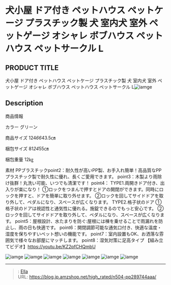 # 犬小屋 ドア付き ペットハウス ペットケージ プラスチック製 犬 室内犬 室外 ペットゲージ オシャレ ボブハウス ペットハウス ペットサークル L


## PRODUCT TITLE 

犬小屋 ドア付き ペットハウス ペットケージ プラスチック製 犬 室内犬 室外 ペットゲージ オシャレ ボブハウス ペットハウス ペットサークル L![iamge](https://b2bfiles1.gigab2b.cn/image/wkseller/1157/20220314_6afa3bfa802ef76fc0427c00eb353559.jpg)

## Description

商品情報




カラー
グリーン


商品サイズ
124*66*43.5㎝


梱包サイズ
81*24*55㎝


梱包重量
12㎏


素材
PPブラスチックpoint2：耐久性が高いPP製、お手入れ簡単！高品質なPPプラスチック製で耐久性に優れ、長くご愛用できます。
point3：木製より雨除け抜群！丸洗い可能、いつでも清潔です！
point4： TYPE1.両開きドア付き、出入りが楽になり！ ①ロックをつまんで押すとドアの開閉ができます。同時にロックを押すと、ドアを簡単に取り外せます。 ②ロックを回してサイドドアを取り外して、ペダルになり、スペースが広くなります。 TYPE2.格子状のドア ①格子状のドアは視認性と通気性に優れる。施錠できるのでもっと安心です。 ②ロックを回してサイドドアを取り外して、ペダルになり、スペースが広くなります。
point5：屋根設計、水たまりを防ぐ:屋根には棟を乗せることで雨漏れを防止し、雨の日も快適です。
point6：開閉調節可能な通気口付き、快適な温度・湿度を保ちやすいペット想いの機能です。
point7：室内設置もOK、お洒落な雰囲気で様々なお部屋にマッチします。
point8：湿気対策に足高タイプ
【組み立てビデオ】https://youtu.be/KZ2pfCHQmbU


![iamge](https://b2bfiles1.gigab2b.cn/image/wkseller/1157/20220314_c8bb708524e7a4df01d7eb90919e5871.jpg)
![iamge](https://b2bfiles1.gigab2b.cn/image/wkseller/1157/20220314_274b20a39a5c9442e91e0e5c3f25d433.jpg)
![iamge](https://b2bfiles1.gigab2b.cn/image/wkseller/1157/20220314_29c04b87d2772a66a622f51b3e672cc7.jpg)
![iamge](https://b2bfiles1.gigab2b.cn/image/wkseller/1157/20220314_c29f1c3288eb965250cbb9b5bfc4a65e.jpg)
![iamge](https://b2bfiles1.gigab2b.cn/image/wkseller/1157/20220314_45e8d7d5d3488ca3e578e8a515e6a64f.jpg)
![iamge](https://b2bfiles1.gigab2b.cn/image/wkseller/1157/20221012_1dfa495f9db021457db94c134df2530b.jpg)
![iamge](nan)


---

> : [Ella](https://blog.jp.amzshop.net/)  
> URL: https://blog.jp.amzshop.net/high_rated/n504-pp289744aaa/  

